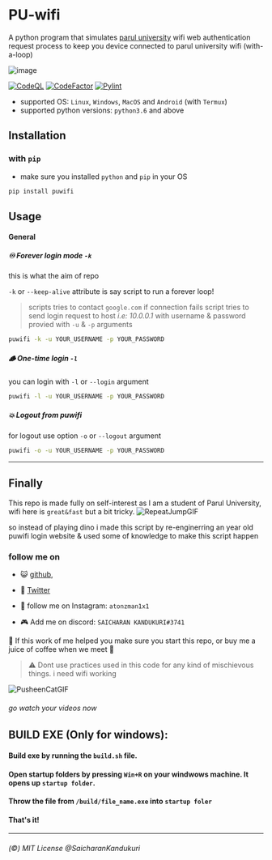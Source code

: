 # PU-wifi
A python program that simulates [parul university](https://www.google.com/search?q=parul+university) wifi web authentication request process to keep you device connected to parul university wifi (with-a-loop)

![image](https://user-images.githubusercontent.com/68287637/146675073-7e1aebcc-056d-4351-b5aa-f7e2f57b1853.png)

<!--
![image](https://user-images.githubusercontent.com/68287637/146674599-1568723d-6c70-49e8-8d71-1275ab3b169d.png)
-->


[![CodeQL](https://github.com/SaicharanKandukuri/puwifi/actions/workflows/codeql-analysis.yml/badge.svg)](https://github.com/SaicharanKandukuri/puwifi/actions/workflows/codeql-analysis.yml)
[![CodeFactor](https://www.codefactor.io/repository/github/saicharankandukuri/puwifi/badge)](https://www.codefactor.io/repository/github/saicharankandukuri/puwifi)
[![Pylint](https://github.com/SaicharanKandukuri/puwifi/actions/workflows/pylint.yml/badge.svg)](https://github.com/SaicharanKandukuri/puwifi/actions/workflows/pylint.yml)

- supported OS: `Linux`, `Windows`, `MacOS` and `Android` (with `Termux`)
- supported python versions: `python3.6` and above


## Installation

### with `pip`

- make sure you installed `python` and `pip` in your OS

```bash
pip install puwifi
```

## Usage

#### General

##### ♾️ Forever login mode `-k`
this is what the aim of repo

`-k` or `--keep-alive` attribute is say script to run a forever loop!
> scripts tries to contact `google.com` if connection fails script tries to send login request to host *i.e: 10.0.0.1* with username & password provied with `-u` & `-p` arguments


```bash
puwifi -k -u YOUR_USERNAME -p YOUR_PASSWORD 
```

##### 🪵 One-time login `-l`
you can login with `-l` or `--login` argument

```bash
puwifi -l -u YOUR_USERNAME -p YOUR_PASSWORD
```
##### 💥 Logout from puwifi
for logout use option `-o` or `--logout` argument
```bash
puwifi -o -u YOUR_USERNAME -p YOUR_PASSWORD 
```

<!--
> idk why logout requires username and password too! ( vunerability ? )
--> 

<hr>

## Finally
This repo is made fully on self-interest as I am a student of Parul University, wifi here is `great&fast` but a bit tricky.
![RepeatJumpGIF](https://user-images.githubusercontent.com/68287637/146674165-5d586b3c-dfce-41d7-8ebe-54917b27fb91.gif)

so instead of playing dino i made this script by re-enginerring an year old puwifi login website & used some of knowledge to make this script happen

### follow me on

- 😺 [github](https://github.com/SaicharanKandukuri), 

- 🦜 [Twitter](https://twitter.com/AtonZman1x1)

- 📸 follow me on Instagram: `atonzman1x1`

- 🎮 Add me on discord: `SAICHARAN KANDUKURI#3741`

🌟 If this work of me helped you make sure you start this repo, or buy me a juice of coffee when we meet 🥤


> ⚠️ Dont use practices used in this code for any kind of mischievous things. i need wifi working
>

![PusheenCatGIF](https://user-images.githubusercontent.com/68287637/146673862-cdb4f86e-c55b-470e-aa3f-b98dd362c6fb.gif)
###### go watch your videos now
## BUILD EXE (Only for windows):
#### Build exe by running the  `build.sh` file.
#### Open startup folders by pressing `Win+R` on your windwows machine. It opens up `startup folder`. 
#### Throw the file from `/build/file_name.exe` into `startup foler`
#### That's it!
<hr>

###### (©️) MIT License @SaicharanKandukuri 

